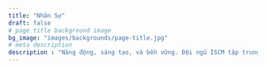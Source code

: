 ```yaml
---
title: "Nhân Sự"
draft: false
# page title background image
bg_image: "images/backgrounds/page-title.jpg"
# meta description
description : "Năng động, sáng tạo, và bền vững. Đội ngũ ISCM tập trung các giáo sư, chuyên gia đến từ các lĩnh vực liên quan đến thiết kế kiến trúc, quy hoạch đô thị tại Việt Nam và trên toàn thế giới. Chúng tôi gắn kết với nhau, và cùng nhau bước trên hành trình kiến tạo tính thông minh và bên vững cho vùng và đô thị, thông qua các hoạt động nghiên cứu và giáo dục."
---
```

